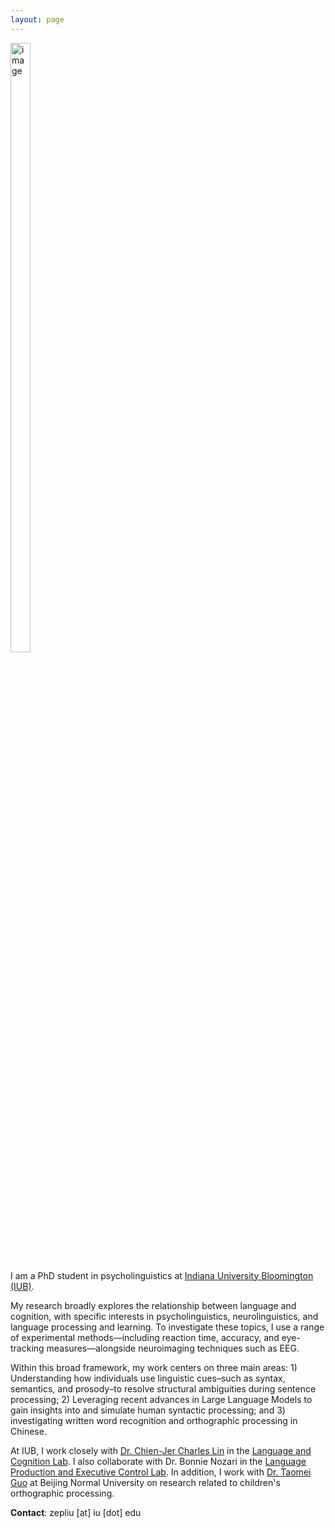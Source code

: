 ```yaml
---
layout: page
---
```

<img src="https://zepliu.github.io/assets/image/pic1.png" alt="image" width="25%" height="50%">

I am a PhD student in psycholinguistics at <a href="https://bloomington.iu.edu/" target="_blank">Indiana University Bloomington (IUB)</a>. 

My research broadly explores the relationship between language and cognition, with specific interests in psycholinguistics, neurolinguistics, and language processing and learning. To investigate these topics, I use a range of experimental methods—including reaction time, accuracy, and eye-tracking measures—alongside neuroimaging techniques such as EEG.

Within this broad framework, my work centers on three main areas: 1) Understanding how individuals use linguistic cues–such as syntax, semantics, and prosody–to resolve structural ambiguities during sentence processing; 2) Leveraging recent advances in Large Language Models to gain insights into and simulate human syntactic processing; and 3) investigating written word recognition and orthographic processing in Chinese. 

At IUB, I work closely with <a href="https://sites.google.com/view/chienjerlin/home" target="_blank">Dr. Chien-Jer Charles Lin</a> in the <a href="https://sites.google.com/view/language-and-cognition/home" target="_blank">Language and Cognition Lab</a>. I also collaborate with Dr. Bonnie Nozari in the <a href="https://www.nozarilab.com" target="_blank">Language Production and Executive Control Lab</a>. In addition, I work with <a href="https://brain.bnu.edu.cn/English/Faculty/CurrentFaculty/Gzz/d7ea1219c8074270bba5c736af040ba7.htm" target="_blank">Dr. Taomei Guo</a> at Beijing Normal University on research related to children's orthographic processing.

**Contact**: zepliu [at] iu [dot] edu










